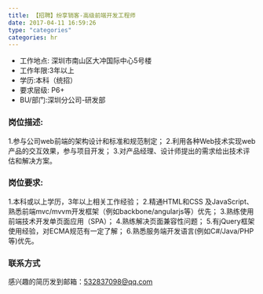 ```yaml
---
title: 【招聘】纷享销客-高级前端开发工程师
date: 2017-04-11 16:59:26
type: "categories"
categories: hr
---
```


- 工作地点: 深圳市南山区大冲国际中心5号楼
- 工作年限:3年以上
- 学历:本科（统招）
- 要求层级: P6+
- BU/部门:深圳分公司-研发部


### 岗位描述:

1.参与公司web前端的架构设计和标准和规范制定；
2.利用各种Web技术实现web产品的交互效果，参与项目开发；
3.对产品经理、设计师提出的需求给出技术评估和解决方案。

### 岗位要求:

1.本科或以上学历，3年以上相关工作经验；
2.精通HTML和CSS 及JavaScript、熟悉前端mvc/mvvm开发框架（例如backbone/angularjs等）优先；
3.熟练使用前端技术开发单页面应用（SPA）；
4.熟练解决页面兼容性问题；
5.有jQuery框架使用经验，对ECMA规范有一定了解；
6.熟悉服务端开发语言(例如C#/Java/PHP等)优先。

### 联系方式
感兴趣的简历发到邮箱：532837098@qq.com


